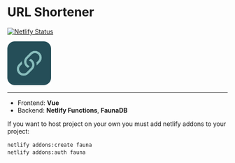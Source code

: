 # URL Shortener

[![Netlify Status](https://api.netlify.com/api/v1/badges/4ab027b4-7c06-4083-a312-d1d19c8f373e/deploy-status)](https://app.netlify.com/sites/shurl/deploys)

<img src="./public/apple-touch-icon.png" height="100" >

---

- Frontend: **Vue**
- Backend: **Netlify Functions**, **FaunaDB**

If you want to host project on your own you must add netlify addons to your project:

```sh
netlify addons:create fauna
netlify addons:auth fauna
```
